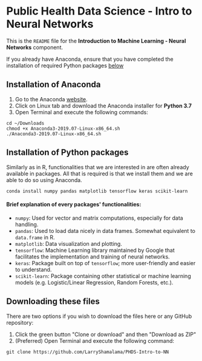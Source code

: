# Public Health Data Science - Intro to Neural Networks

This is the ```README``` file for the **Introduction to Machine Learning - Neural Networks** component.

If you already have Anaconda, ensure that you have completed the installation of required Python packages [below](#installation-of-python-packages) 

## Installation of Anaconda

1. Go to the Anaconda [website](https://www.anaconda.com/distribution/).
2. Click on Linux tab and download the Anaconda installer for **Python 3.7**
3. Open Terminal and execute the following commands:
```
cd ~/Downloads
chmod +x Anaconda3-2019.07-Linux-x86_64.sh
./Anaconda3-2019.07-Linux-x86_64.sh
```

## Installation of Python packages

Similarly as in R, functionalities that we are interested in are often already available in packages. All that is required is that we install them and we are able to do so using Anaconda. 

```
conda install numpy pandas matplotlib tensorflow keras scikit-learn
```

#### Brief explanation of every packages' functionalities:
- ```numpy```: Used for vector and matrix computations, especially for data handling.
- ```pandas```: Used to load data nicely in data frames. Somewhat equivalent to ```data.frame``` in R.
- ```matplotlib```: Data visualization and plotting.
- ```tensorflow```: Machine Learning library maintained by Google that facilitates the implementation and training of neural networks.
- ```keras```: Package built on top of ```tensorflow```; more user-friendly and easier to understand.
- ```scikit-learn```: Package containing other statistical or machine learning models (e.g. Logistic/Linear Regression, Random Forests, etc.).

## Downloading these files

There are two options if you wish to download the files here or any GitHub repository:

1. Click the green button "Clone or download" and then "Download as ZIP"
2. (Preferred) Open Terminal and execute the following command:
```
git clone https://github.com/LarryShamalama/PHDS-Intro-to-NN
```
